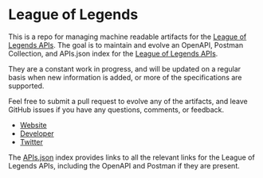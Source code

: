 # League of LegendsThis is a repo for managing machine readable artifacts for the [League of Legends APIs](http://gameinfo.na.leagueoflegends.com/en/game-info/). The goal is to maintain and evolve an OpenAPI, Postman Collection, and APIs.json index for the [League of Legends APIs](http://gameinfo.na.leagueoflegends.com/en/game-info/).They are a constant work in progress, and will be updated on a regular basis when new information is added, or more of the specifications are supported.Feel free to submit a pull request to evolve any of the artifacts, and leave GitHub issues if you have any questions, comments, or feedback.- [Website](http://gameinfo.na.leagueoflegends.com/en/game-info/)- [Developer](http://gameinfo.na.leagueoflegends.com/en/game-info/)- [Twitter](https://twitter.com/leagueoflegends)The [APIs.json](https://github.com/api-evangelist/league-of-legends/blob/master/apis.json) index provides links to all the relevant links for the League of Legends APIs, including the OpenAPI and Postman if they are present.